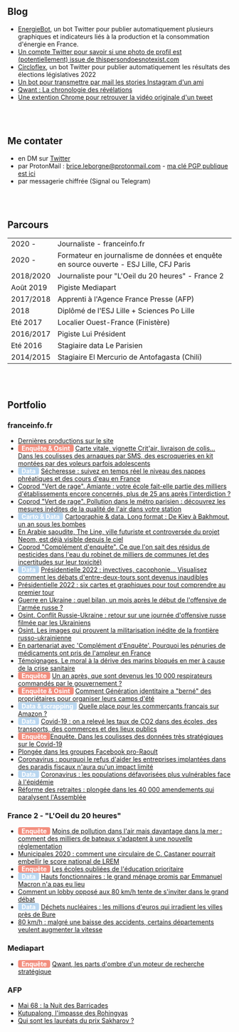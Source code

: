 ## Blog


- [EnergieBot](https://twitter.com/energiebot), un bot Twitter pour publier automatiquement plusieurs graphiques et indicateurs liés à la production et la consommation d'énergie en France.
- [Un compte Twitter pour savoir si une photo de profil est (potentiellement) issue de thispersondoesnotexist.com](https://briceleborgne.github.io/posts/doesthisperson.html)
- [Circloflex](https://twitter.com/circoflex2022), un bot Twitter pour publier automatiquement les résultats des élections législatives 2022
- [Un bot pour transmettre par mail les stories Instagram d'un ami](https://briceleborgne.github.io/posts/instabot.html)
- [Qwant : La chronologie des révélations](https://briceleborgne.github.io/posts/chronoqwant.html)
- [Une extention Chrome pour retrouver la vidéo originale d'un tweet](https://briceleborgne.github.io/posts/originvideo.html)

<br/><br/>
## Me contater 
- en DM sur [Twitter](http://www.twitter.com/BriceLeBorgne)
- par ProtonMail : brice.leborgne@protonmail.com - [ma clé PGP publique est ici](/files/publickey.brice.leborgne@protonmail.com.asc)
- par messagerie chiffrée (Signal ou Telegram)


<br/><br/>
## Parcours

|           |                                              |
|:----------|:---------------------------------------------|
| 2020 -    | Journaliste - franceinfo.fr                    |
| 2020 -    | Formateur en journalisme de données et enquête en source ouverte - ESJ Lille, CFJ Paris |
| 2018/2020 | Journaliste pour "L'Oeil du 20 heures" - France 2 |
| Août 2019 | Pigiste Mediapart                            |
| 2017/2018 | Apprenti à l'Agence France Presse (AFP)      |
| 2018      | Diplômé de l'ESJ Lille + Sciences Po Lille   |
| Eté 2017  | Localier Ouest-France (Finistère)            |
| 2016/2017 | Pigiste Lui Président                        |
| Eté 2016  | Stagiaire data Le Parisien                   |
| 2014/2015 | Stagiaire El Mercurio de Antofagasta (Chili) |

<br/><br/>
## Portfolio

### franceinfo.fr
- [Dernières productions sur le site](https://www.francetvinfo.fr/journaliste/brice-le-borgne/)
- <span style="background-color:#f38f7f; border-radius: 4px; color: #fff; padding: 0 8px;"><strong>Enquête & Osint</strong></span> [ Carte vitale, vignette Crit'air, livraison de colis... Dans les coulisses des arnaques par SMS, des escroqueries en kit montées par des voleurs parfois adolescents](https://www.francetvinfo.fr/internet/securite-sur-internet/enquete-franceinfo-carte-vitale-vignette-crit-air-livraison-de-colis-derriere-les-arnaques-par-sms-des-escroqueries-en-kit-montees-par-des-voleurs-parfois-adolescents_5660423.html)
- <span style="background-color:#bad7f0; border-radius: 4px; color: #fff; padding: 0 8px;"><strong>Data</strong></span> [ Sécheresse : suivez en temps réel le niveau des nappes phréatiques et des cours d'eau en France](https://www.francetvinfo.fr/meteo/secheresse/cartes-secheresse-suivez-en-temps-reel-le-niveau-des-nappes-phreatiques-et-des-cours-d-eau-en-france_5846957.html)
- [Coprod "Vert de rage". Amiante : votre école fait-elle partie des milliers d'établissements encore concernés, plus de 25 ans après l'interdiction ?](https://www.francetvinfo.fr/sante/affaires/scandale-de-l-amiante/infographies-amiante-votre-ecole-fait-elle-partie-des-milliers-d-etablissements-encore-concernes-20-ans-apres-l-interdiction_5861165.html)
- [Coprod "Vert de rage". Pollution dans le métro parisien : découvrez les mesures inédites de la qualité de l'air dans votre station](https://www.francetvinfo.fr/monde/environnement/crise-climatique/pollution-air/enquete-france-tv-pollution-dans-le-metro-parisien-decouvrez-les-mesures-inedites-de-la-qualite-de-l-air-dans-votre-station_5815343.html)
- <span style="background-color:#bad7f0; border-radius: 4px; color: #fff; padding: 0 8px;"><strong>Carto & Data</strong></span> [Cartographie & data. Long format : De Kiev à Bakhmout, un an sous les bombes](https://www.francetvinfo.fr/monde/europe/manifestations-en-ukraine/un-an-de-guerre-en-ukraine-grand-recit-kiev-bakhmout-marioupol-zaporijjia.html)
- [En Arabie saoudite, The Line, ville futuriste et controversée du projet Neom, est déjà visible depuis le ciel](https://www.francetvinfo.fr/monde/moyen-orient/en-images-arabie-saoudite-the-line-ville-futuriste-et-controversee-du-projet-neom-est-deja-visible-depuis-le-ciel_5530041.html)
- [Coprod "Complément d'enquête". Ce que l'on sait des résidus de pesticides dans l'eau du robinet de milliers de communes (et des incertitudes sur leur toxicité)](https://www.francetvinfo.fr/sante/environnement-et-sante/infographies-ce-que-l-on-sait-des-residus-de-pesticides-dans-l-eau-du-robinet-de-milliers-de-communes-et-des-incertitudes-sur-leur-toxicite_5360212.html)
- <span style="background-color:#bad7f0; border-radius: 4px; color: #fff; padding: 0 8px;"><strong>Data</strong></span> [Présidentielle 2022 : invectives, cacophonie... Visualisez comment les débats d'entre-deux-tours sont devenus inaudibles](https://www.francetvinfo.fr/elections/presidentielle/infographies-election-presidentielle-invectives-cacophonie-visualisez-comment-les-debats-d-entre-deux-tours-sont-devenus-inaudibles_5090062.html)
- [Présidentielle 2022 : six cartes et graphiques pour tout comprendre au premier tour](https://www.francetvinfo.fr/elections/presidentielle/infographies-presidentielle-2022-six-cartes-et-graphiques-pour-comprendre-les-resultats-du-premier-tour_5077696.html)
- [Guerre en Ukraine : quel bilan, un mois après le début de l'offensive de l'armée russe ?](https://www.francetvinfo.fr/monde/europe/manifestations-en-ukraine/infographies-guerre-en-ukraine-quel-bilan-un-mois-apres-le-debut-de-l-offensive-de-l-armee-russe_5038826.html)
- [Osint. Conflit Russie-Ukraine : retour sur une journée d'offensive russe filmée par les Ukrainiens](https://www.francetvinfo.fr/monde/europe/manifestations-en-ukraine/en-images-guerre-en-ukraine-une-journee-d-offensive-russe-filmee-par-les-ukrainiens_4979244.html)
- [Osint. Les images qui prouvent la militarisation inédite de la frontière russo-ukrainienne](https://www.francetvinfo.fr/monde/europe/manifestations-en-ukraine/videos-ukraine-prises-depuis-un-satellite-ou-au-sol-ces-images-devoilent-l-intense-activite-militaire-russe-a-la-frontiere_4879579.html)
- [En partenariat avec 'Complément d'Enquête'. Pourquoi les pénuries de médicaments ont pris de l'ampleur en France](https://www.francetvinfo.fr/sante/medicament/infographies-penuries-de-medicaments-un-phenomene-qui-prend-de-l-ampleur-decrypte-en-cinq-graphiques_4762875.html)
- [Témoignages. Le moral à la dérive des marins bloqués en mer à cause de la crise sanitaire](https://www.francetvinfo.fr/sante/maladie/coronavirus/covid-19-le-moral-a-la-derive-des-marins-bloques-en-mer-a-cause-de-la-crise-sanitaire_4363047.html)
- <span style="background-color:#f38f7f; border-radius: 4px; color: #fff; padding: 0 8px;"><strong>Enquête</strong></span> [Un an après, que sont devenus les 10 000 respirateurs commandés par le gouvernement ?](https://www.francetvinfo.fr/sante/maladie/coronavirus/covid-19-un-an-apres-que-sont-devenus-les-10-000-respirateurs-commandes-par-le-gouvernement_4346601.html)
- <span style="background-color:#f38f7f; border-radius: 4px; color: white; padding: 0 8px;"><strong>Enquête & Osint</strong></span> [ Comment Génération identitaire a "berné" des propriétaires pour organiser leurs camps d'été](https://www.francetvinfo.fr/france/enquete-franceinfo-comment-generation-identitaire-a-berne-des-proprietaires-pour-organiser-ses-camps-d-ete_4319707.html)
- <span style="background-color:#bad7f0; border-radius: 4px; color: #fff; padding: 0 8px;"><strong>Data & scrapping</strong></span> [ Quelle place pour les commerçants français sur Amazon ?](https://www.francetvinfo.fr/internet/amazon/infographies-quelle-place-pour-les-commercants-francais-sur-amazon_4205491.html)
- <span style="background-color:#bad7f0; border-radius: 4px; color: #fff; padding: 0 8px;"><strong>Data</strong></span> [Covid-19 : on a relevé les taux de CO2 dans des écoles, des transports, des commerces et des lieux publics](https://www.francetvinfo.fr/sante/maladie/coronavirus/infographies-risques-d-exposition-au-covid-19-cinema-transports-ecoles-on-a-teste-les-capteurs-de-co2-dans-plusieurs-lieux-publics_4769745.html)
- <span style="background-color:#f38f7f; border-radius: 4px; color: #fff; padding: 0 8px;"><strong>Enquête</strong></span>[Enquête. Dans les coulisses des données très stratégiques sur le Covid-19](https://www.francetvinfo.fr/sante/maladie/coronavirus/urgence-cafouillages-mille-feuille-d-indicateurs-dans-les-coulisses-des-donnees-tres-strategiques-sur-le-covid-19_4099757.html)
- [Plongée dans les groupes Facebook pro-Raoult](https://www.francetvinfo.fr/sante/maladie/coronavirus/infographies-de-la-chloroquine-a-la-politique-on-a-passe-au-microscope-les-groupes-facebook-de-soutien-au-professeur-raoult_3940271.html)
- [Coronavirus : pourquoi le refus d'aider les entreprises implantées dans des paradis fiscaux n'aura qu'un impact limité](https://www.francetvinfo.fr/economie/impots/exil-fiscal/coronavirus-pourquoi-le-refus-d-aider-les-entreprises-francaises-implantees-dans-des-paradis-fiscaux-n-aura-qu-un-impact-limite_3932461.html)
- <span style="background-color:#bad7f0; border-radius: 4px; color: #fff; padding: 0 8px;"><strong>Data</strong></span> [Coronavirus : les populations défavorisées plus vulnérables face à l'épidémie](https://www.francetvinfo.fr/sante/maladie/coronavirus/infographies-coronavirus-les-populations-defavorisees-plus-vulnerables-face-a-l-epidemie_3917541.html)
- [Réforme des retraites : plongée dans les 40 000 amendements qui paralysent l'Assemblée](https://www.francetvinfo.fr/economie/retraite/reforme-des-retraites/infographies-reforme-des-retraites-on-s-est-plonge-dans-les-40000-amendements-deposes-a-l-assemblee_3830241.html)

### France 2 - "L'Oeil du 20 heures"
- <span style="background-color:#f38f7f; border-radius: 4px; color: #fff; padding: 0 8px;"><strong>Enquête</strong></span> [Moins de pollution dans l'air mais davantage dans la mer : comment des milliers de bateaux s'adaptent à une nouvelle réglementation](https://www.francetvinfo.fr/monde/environnement/video-moins-de-pollution-dans-l-air-mais-davantage-dans-la-mer-comment-des-milliers-de-bateaux-s-adaptent-a-une-nouvelle-reglementation_3826101.html)
- [Municipales 2020 : comment une circulaire de C. Castaner pourrait embellir le score national de LREM](https://www.francetvinfo.fr/elections/municipales/resultats-du-ps/municipales-la-circulaire-de-christophe-castaner-qui-pourrait-avantager-lrem_3786331.html)
- <span style="background-color:#f38f7f; border-radius: 4px; color: #fff; padding: 0 8px;"><strong>Enquête</strong></span> [Les écoles oubliées de l'éducation prioritaire](https://www.francetvinfo.fr/replay-jt/france-2/20-heures/video-les-ecoles-oubliees-de-l-education-prioritaire_3708691.html)
- <span style="background-color:#bad7f0; border-radius: 4px; color: #fff; padding: 0 8px;"><strong>Data</strong></span> [Hauts fonctionnaires : le grand ménage promis par Emmanuel Macron n'a pas eu lieu](https://www.francetvinfo.fr/politique/emmanuel-macron/video-hauts-fonctionnaires-le-grand-menage-promis-par-emmanuel-macron-n-a-pas-eu-lieu_2934425.html)
- [Comment un lobby opposé aux 80 km/h tente de s'inviter dans le grand débat](https://www.francetvinfo.fr/replay-jt/france-2/20-heures/video-quand-les-lobbys-tentent-de-s-inviter-dans-le-grand-debat_3175285.html)
- <span style="background-color:#bad7f0; border-radius: 4px; color: #fff; padding: 0 8px;"><strong>Data</strong></span> [Déchets nucléaires : les millions d'euros qui irradient les villes près de Bure](https://www.francetvinfo.fr/replay-jt/france-2/20-heures/video-dechets-nucleaires-les-millions-d-euros-qui-irradient-les-villes-pres-de-bure_3110105.html)
- [80 km/h : malgré une baisse des accidents, certains départements veulent augmenter la vitesse](https://www.francetvinfo.fr/societe/securite-routiere/limitation-de-la-vitesse-a-80-km-h/video-80-km-h-malgre-un-baisse-des-accidents-certains-departements-veulent-augmenter-la-vitesse_3691583.html)

### Mediapart
- <span style="background-color:#f38f7f; border-radius: 4px; color: #fff; padding: 0 8px;"><strong>Enquête</strong></span> [Qwant, les parts d'ombre d'un moteur de recherche stratégique](https://www.mediapart.fr/journal/economie/270819/qwant-les-parts-d-ombre-d-un-moteur-de-recherche-strategique)

### AFP
- [Mai 68 : la Nuit des Barricades](https://interactive.afp.com/graphics/Mai-68-le-recit-de-la-nuit-des-barricades_284/)
- [Kutupalong, l'impasse des Rohingyas](https://interactive.afp.com/graphics/Kutupalong-limpasse-des-Rohingyas_249/)
- [Qui sont les lauréats du prix Sakharov ?](https://interactive.afp.com/graphics/Qui-sont-les-laureats-du-prix-Sakharov-depuis-1988_242/)

